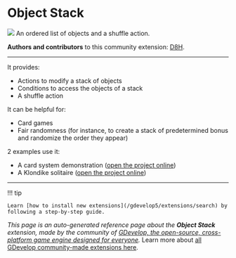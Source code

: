 # Object Stack

<img src="https://resources.gdevelop-app.com/assets/Icons/Line Hero Pack/Master/SVG/Videogames/Videogames_cards_game_solitaire_poker_blackjack_casino.svg" class="extension-icon"></img>
An ordered list of objects and a shuffle action.

**Authors and contributors** to this community extension: [D8H](https://gd.games/D8H).

---

It provides:
* Actions to modify a stack of objects
* Conditions to access the objects of a stack
* A shuffle action

It can be helpful for:
* Card games
* Fair randomness (for instance, to create a stack of predetermined bonus and randomize the order they appear)

2 examples use it:
* A card system demonstration ([open the project online](https://editor.gdevelop.io/?project=example://card-system))
* A Klondike solitaire ([open the project online](https://editor.gdevelop.io/?project=example://klondike-solitaire))

---

!!! tip

    Learn [how to install new extensions](/gdevelop5/extensions/search) by following a step-by-step guide.

*This page is an auto-generated reference page about the **Object Stack** extension, made by the community of [GDevelop, the open-source, cross-platform game engine designed for everyone](https://gdevelop.io/).* Learn more about [all GDevelop community-made extensions here](/gdevelop5/extensions).